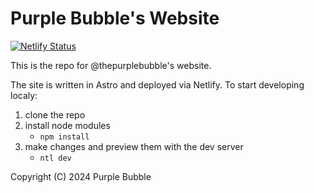# Purple Bubble's Website

[![Netlify Status](https://api.netlify.com/api/v1/badges/405c64d7-3e5c-41c6-8577-13298a2edcf7/deploy-status?branch=main)](https://app.netlify.com/sites/chimerical-fox-6d9845/deploys)

This is the repo for @thepurplebubble's website.

The site is written in Astro and deployed via Netlify.
To start developing localy:

1. clone the repo
2. install node modules
   - `npm install`
3. make changes and preview them with the dev server
   - `ntl dev`

Copyright (C) 2024 Purple Bubble

